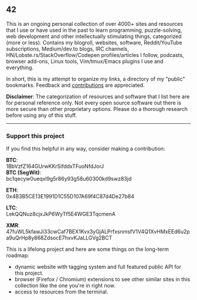 ## 42

This is an ongoing personal collection of over 4000+ sites and resources that I use or have used in the past to learn programming, puzzle-solving, web development and other intellectually stimulating things, categorized (more or less). Contains my blogroll, websites, software, Reddit/YouTube subscriptions, Medium/dev.to blogs, IRC channels, HN/Lobste.rs/StackOverflow/Codepen profiles/articles I follow, podcasts, browser add-ons, Linux tools, Vim/tmux/Emacs plugins I use and everything.

In short, this is my attempt to organize my links, a directory of my "public" bookmarks. Feedback and [contributions](CONTRIBUTING.md) are appreciated.

__Disclaimer__: The categorization of resources and software that I list here are for personal reference only. Not every open source software out there is more secure than other proprietary options. Please do a thorough research before using any of this stuff.

---

### Support this project

If you find this helpful in any way, consider making a contribution:

__BTC__:<br />
1BbVzfZ164GUrwKKrSifddxTFuoNfdJorJ <br />
__BTC (SegWit)__:<br />
bc1qecyw0ueqxl9g5r86y93g58u60300kd9swz83jd

__ETH__:<br />
0x4B3B5CE13E1991D1C55D107A69f4C87d4De27b84

__LTC__:<br />
LekQQNuz8cjxJkP6WyTf5E4WGE3TqcmenA

__XMR__:<br />
47fuWL5kfawJi33cwCaf7BEX1Kvx3yGjALPrfxsnmsfV1V4Q1XvHMxEEd6u2pa9uQrHp8y868ZdsocE7hxvKJaLLGVg2BCT

This is a lifelong project and here are some things on the long-term roadmap:

- dynamic website with tagging system and full featured public API for this project.
- browser (Firefox / Chromium) extensions to see other similar sites in this collection like the one you're in right now.
- access to resources from the terminal.
